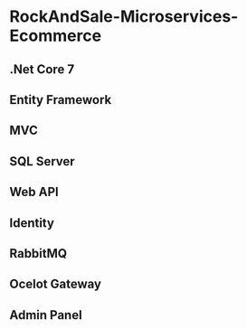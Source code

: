 # RockAndSale-Microservices-Ecommerce

## .Net Core 7
## Entity Framework
## MVC
## SQL Server
## Web API
## Identity
## RabbitMQ
## Ocelot Gateway
## Admin Panel
